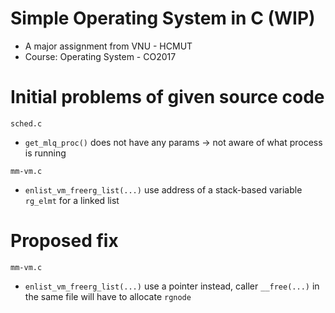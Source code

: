 # Simple Operating System in C (WIP)
- A major assignment from VNU - HCMUT
- Course: Operating System - CO2017

# Initial problems of given source code
`sched.c`
- `get_mlq_proc()` does not have any params -> not aware of what process is running

`mm-vm.c`
- `enlist_vm_freerg_list(...)` use address of a stack-based variable `rg_elmt` for a linked list

# Proposed fix
`mm-vm.c`
- `enlist_vm_freerg_list(...)` use a pointer instead, caller `__free(...)` in the same file will have to allocate `rgnode`
